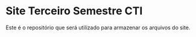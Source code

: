 # Site Terceiro Semestre CTI

Este é o repositório que será utilizado para armazenar os arquivos do site.
